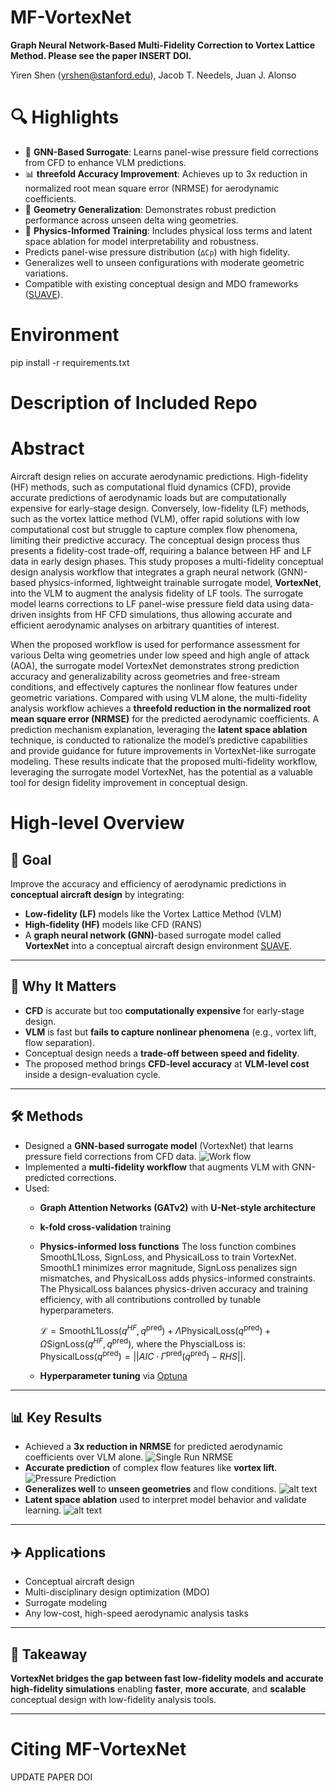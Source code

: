 # MF-VortexNet
**Graph Neural Network-Based Multi-Fidelity Correction to Vortex Lattice Method. Please see the paper INSERT DOI.**


Yiren Shen (yrshen@stanford.edu), Jacob T. Needels, Juan J. Alonso

# 🔍 Highlights

- 🧠 **GNN-Based Surrogate**: Learns panel-wise pressure field corrections from CFD to enhance VLM predictions.
- 📊 **threefold Accuracy Improvement**: Achieves up to 3x reduction in normalized root mean square error (NRMSE) for aerodynamic coefficients.
- 📐 **Geometry Generalization**: Demonstrates robust prediction performance across unseen delta wing geometries.
- 🧪 **Physics-Informed Training**: Includes physical loss terms and latent space ablation for model interpretability and robustness.
- Predicts panel-wise pressure distribution (`∆Cp`) with high fidelity.
- Generalizes well to unseen configurations with moderate geometric variations.
- Compatible with existing conceptual design and MDO frameworks ([SUAVE](https://github.com/suavecode/SUAVE)).

# Environment
  pip install -r requirements.txt


# Description of Included Repo


# Abstract

Aircraft design relies on accurate aerodynamic predictions. High-fidelity (HF) methods, such as computational fluid dynamics (CFD), provide accurate predictions of aerodynamic loads but are computationally expensive for early-stage design. Conversely, low-fidelity (LF) methods, such as the vortex lattice method (VLM), offer rapid solutions with low computational cost but struggle to capture complex flow phenomena, limiting their predictive accuracy. The conceptual design process thus presents a fidelity-cost trade-off, requiring a balance between HF and LF data in early design phases. This study proposes a multi-fidelity conceptual design analysis workflow that integrates a graph neural network (GNN)-based physics-informed, lightweight trainable surrogate model, **VortexNet**, into the VLM to augment the analysis fidelity of LF tools. The surrogate model learns corrections to LF panel-wise pressure field data using data-driven insights from HF CFD simulations, thus allowing accurate and efficient aerodynamic analyses on arbitrary quantities of interest.

When the proposed workflow is used for performance assessment for various Delta wing geometries under low speed and high angle of attack (AOA), the surrogate model VortexNet demonstrates strong prediction accuracy and generalizability across geometries and free-stream conditions, and effectively captures the nonlinear flow features under geometric variations. Compared with using VLM alone, the multi-fidelity analysis workflow achieves a **threefold reduction in the normalized root mean square error (NRMSE)** for the predicted aerodynamic coefficients. A prediction mechanism explanation, leveraging the **latent space ablation** technique, is conducted to rationalize the model’s predictive capabilities and provide guidance for future improvements in VortexNet-like surrogate modeling. These results indicate that the proposed multi-fidelity workflow, leveraging the surrogate model VortexNet, has the potential as a valuable tool for design fidelity improvement in conceptual design.



# High-level Overview

## 🚀 Goal

Improve the accuracy and efficiency of aerodynamic predictions in **conceptual aircraft design** by integrating:
- **Low-fidelity (LF)** models like the Vortex Lattice Method (VLM)
- **High-fidelity (HF)** models like CFD (RANS)
- A **graph neural network (GNN)**-based surrogate model called **VortexNet**
into a conceptual aircraft design environment [SUAVE](https://github.com/suavecode/SUAVE).
---

## 🧠 Why It Matters

- **CFD** is accurate but too **computationally expensive** for early-stage design.
- **VLM** is fast but **fails to capture nonlinear phenomena** (e.g., vortex lift, flow separation).
- Conceptual design needs a **trade-off between speed and fidelity**.
- The proposed method brings **CFD-level accuracy** at **VLM-level cost** inside a design-evaluation cycle.

---

## 🛠️ Methods

- Designed a **GNN-based surrogate model** (VortexNet) that learns pressure field corrections from CFD data.
  ![Work flow](images/workflow.png)
- Implemented a **multi-fidelity workflow** that augments VLM with GNN-predicted corrections.
- Used:
  - **Graph Attention Networks (GATv2)** with **U-Net-style architecture**
  - **k-fold cross-validation** training
  - **Physics-informed loss functions**
    The loss function combines SmoothL1Loss, SignLoss, and PhysicalLoss to train VortexNet. SmoothL1 minimizes error magnitude, SignLoss penalizes sign mismatches, and PhysicalLoss adds physics-informed constraints. The PhysicalLoss balances physics-driven accuracy and training efficiency, with all contributions controlled by tunable hyperparameters.

    $\mathcal{L} = \text{SmoothL1Loss} \left( q^{HF}, q^{\text{pred}} \right) + \Lambda \text{PhysicalLoss} \left( q^{\text{pred}}  \right) + \Omega \text{SignLoss} \left(q^{HF}, q^{\text{pred}} \right),$
    where the PhyscialLoss is:
    $\text{PhysicalLoss} (q^{\text{pred}}) = \lvert \lvert AIC \cdot \Gamma^{\text{pred}}(q^{\text{pred}}) - RHS \rvert \rvert.$

  - **Hyperparameter tuning** via [Optuna](https://github.com/optuna/optuna)

---

## 📊 Key Results

- Achieved a **3x reduction in NRMSE** for predicted aerodynamic coefficients over VLM alone.
    ![Single Run NRMSE](images/singleRun_nrmse.png)
- **Accurate prediction** of complex flow features like **vortex lift**.
    ![Pressure Prediction](images/pressure_prediction_comparison.png)
- **Generalizes well** to **unseen geometries** and flow conditions.
    ![alt text](images/newGeom_nrmse.png)
- **Latent space ablation** used to interpret model behavior and validate learning.
    ![alt text](images/dcp-clusters.png)
---

## ✈️ Applications

- Conceptual aircraft design
- Multi-disciplinary design optimization (MDO)
- Surrogate modeling 
- Any low-cost, high-speed aerodynamic analysis tasks

---

## 🧩 Takeaway

**VortexNet bridges the gap between fast low-fidelity models and accurate high-fidelity simulations** enabling **faster**, **more accurate**, and **scalable** conceptual design with low-fidelity analysis tools.

---



# Citing MF-VortexNet
UPDATE PAPER DOI

